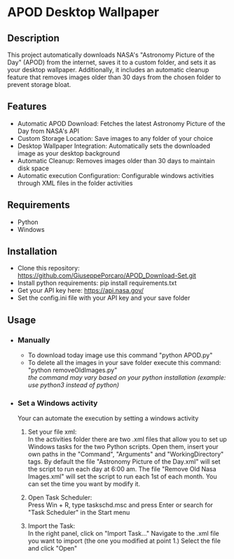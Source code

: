 # APOD Desktop Wallpaper
## Description
This project automatically downloads NASA's "Astronomy Picture of the Day" (APOD) from the internet, saves it to a custom folder, and sets it as your desktop wallpaper. Additionally, it includes an automatic cleanup feature that removes images older than 30 days from the chosen folder to prevent storage bloat.
## Features
- Automatic APOD Download: Fetches the latest Astronomy Picture of the Day from NASA's API
- Custom Storage Location: Save images to any folder of your choice
- Desktop Wallpaper Integration: Automatically sets the downloaded image as your desktop background
- Automatic Cleanup: Removes images older than 30 days to maintain disk space
- Automatic execution Configuration: Configurable windows activities through XML files in the folder activities
## Requirements
- Python
- Windows
## Installation
- Clone this repository: https://github.com/GiuseppePorcaro/APOD_Download-Set.git
- Install python requirements: pip install requirements.txt
- Get your API key here: https://api.nasa.gov/
- Set the config.ini file with your API key and your save folder
## Usage
- ### Manually
  - To download today image use this command "python APOD.py"
  - To delete all the images in your save folder execute this command: "python removeOldImages.py"
   <br> *the command may vary based on your python installation (example: use python3 instead of python)*
- ### Set a Windows activity
  Your can automate the execution by setting a windows activity
  1. Set your file xml: <br>
    In the activities folder there are two .xml files that allow you to set up Windows tasks for the two Python scripts. Open them, insert your own paths in the "Command", "Arguments" and "WorkingDirectory" tags. By default the file "Astronomy Picture of the Day.xml" will set the script to run each day at 6:00 am. The file "Remove Old Nasa Images.xml" will set the script to run each 1st of each month. You can set the time you want by modify it.  
  2. Open Task Scheduler: <br>
    Press Win + R, type taskschd.msc and press Enter or search for "Task Scheduler" in the Start menu

  3. Import the Task:<br>
    In the right panel, click on "Import Task..."
    Navigate to the .xml file you want to import (the one you modified at point 1.)
    Select the file and click "Open"

